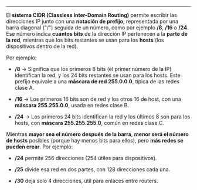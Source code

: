
---
El **sistema CIDR (Classless Inter-Domain Routing)** permite escribir las direcciones IP junto con una **notación de prefijo**, representada por una barra diagonal ("/") seguida de un número, como por ejemplo **/8**, **/16** o **/24**. Ese número indica **cuántos bits** de la dirección IP pertenecen a la **parte de la red**, mientras que los bits restantes se usan para los **hosts** (los dispositivos dentro de la red).

Por ejemplo:

- **/8** → Significa que los primeros 8 bits (el primer número de la IP) identifican la red, y los 24 bits restantes se usan para los hosts. Este prefijo equivale a una **máscara de red 255.0.0.0**, típica de las redes clase A.
    
- **/16** → Los primeros 16 bits son de red y los otros 16 de host, con una **máscara 255.255.0.0**, usada en redes clase B.
    
- **/24** → Los primeros 24 bits identifican la red y los últimos 8 son para los hosts, con **máscara 255.255.255.0**, común en redes clase C.
    

Mientras **mayor sea el número después de la barra**, **menor será el número de hosts** posibles (porque hay menos bits para ellos), pero **más redes se pueden crear**. Por ejemplo:

- **/24** permite 256 direcciones (254 útiles para dispositivos).
    
- **/25** divide esa red en dos partes, con 128 direcciones cada una.
    
- **/30** deja solo 4 direcciones, útil para enlaces entre routers.
